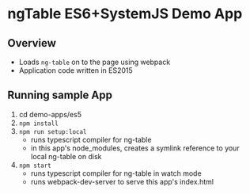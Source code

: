 # ngTable ES6+SystemJS Demo App

## Overview

* Loads `ng-table` on to the page using webpack
* Application code written in ES2015

## Running sample App

1. cd demo-apps/es5
2. `npm install`
3. `npm run setup:local`
    * runs typescript compiler for ng-table
    * in this app's node_modules, creates a symlink reference to your local ng-table on disk
4. `npm start`
    * runs typescript compiler for ng-table in watch mode
    * runs webpack-dev-server to serve this app's index.html